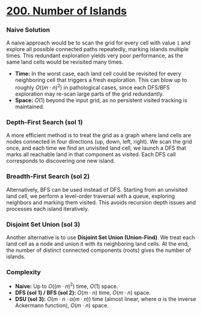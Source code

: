 # [200. Number of Islands](https://leetcode.com/problems/number-of-islands/)

### Naive Solution

A naive approach would be to scan the grid for every cell with value `1` and
explore all possible connected paths repeatedly, marking islands multiple times.
This redundant exploration yields very poor performance, as the same land cells
would be revisited many times.

- **Time:** In the worst case, each land cell could be revisited for every
  neighboring cell that triggers a fresh exploration. This can blow up to
  roughly $O((m \cdot n)^2)$ in pathological cases, since each DFS/BFS
  exploration may re-scan large parts of the grid redundantly.
- **Space:** $O(1)$ beyond the input grid, as no persistent visited tracking is
  maintained.

### Depth-First Search (sol 1)

A more efficient method is to treat the grid as a graph where land cells are
nodes connected in four directions (up, down, left, right). We scan the grid
once, and each time we find an unvisited land cell, we launch a DFS that marks
all reachable land in that component as visited. Each DFS call corresponds to
discovering one new island.

### Breadth-First Search (sol 2)

Alternatively, BFS can be used instead of DFS. Starting from an unvisited land
cell, we perform a level-order traversal with a queue, exploring neighbors and
marking them visited. This avoids recursion depth issues and processes each
island iteratively.

### Disjoint Set Union (sol 3)

Another alternative is to use **Disjoint Set Union (Union-Find)**. We treat each
land cell as a node and union it with its neighboring land cells. At the end,
the number of distinct connected components (roots) gives the number of islands.

### Complexity

- **Naive:** Up to $O((m \cdot n)^2)$ time, $O(1)$ space.
- **DFS (sol 1) / BFS (sol 2):** $O(m \cdot n)$ time, $O(m \cdot n)$ space.
- **DSU (sol 3):** $O(m \cdot n \cdot \alpha(m \cdot n))$ time (almost linear,
  where $\alpha$ is the inverse Ackermann function), $O(m \cdot n)$ space.
